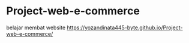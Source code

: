 # Project-web-e-commerce
belajar membat website
https://yozandinata445-byte.github.io/Project-web-e-commerce/
